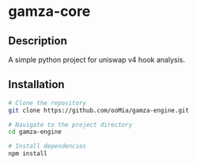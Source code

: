# gamza-core

## Description
A simple python project for uniswap v4 hook analysis.

## Installation
```bash
# Clone the repository
git clone https://github.com/ooMia/gamza-engine.git

# Navigate to the project directory
cd gamza-engine

# Install dependencies
npm install
```

